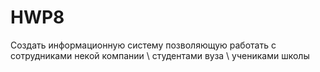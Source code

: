 # HWP8

Создать информационную систему позволяющую работать с сотрудниками некой компании \ студентами вуза \ учениками школы
